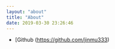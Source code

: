 ```yaml
---
layout: "about"
title: "About"
date: 2019-03-30 23:26:46
---
```

* [Github (<https://github.com/jinmu333>)
